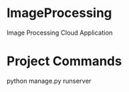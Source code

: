 # ImageProcessing
Image Processing Cloud Application

# Project Commands

python manage.py runserver
